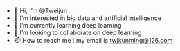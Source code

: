 - 👋 Hi, I’m @Tweijun
- 👀 I’m interested in big data and artificial intelligence
- 🌱 I’m currently learning deep learning
- 💞️ I’m looking to collaborate on deep learning
- 📫 How to reach me : my email is twjkunming@126.com

<!---
Tweijun/Tweijun is a ✨ special ✨ repository because its `README.md` (this file) appears on your GitHub profile.
You can click the Preview link to take a look at your changes.
--->
